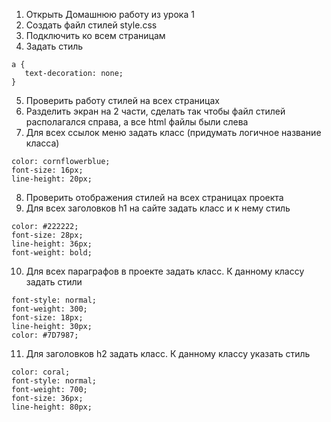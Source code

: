 1. Открыть Домашнюю работу из урока 1
2. Создать файл стилей style.css
3. Подключить ко всем страницам
4. Задать стиль

```
a {
   text-decoration: none;
}
```

5. Проверить работу стилей на всех страницах
6. Разделить экран на 2 части, сделать так чтобы файл стилей располагался справа, а все html файлы были слева
7. Для всех ссылок меню задать класс (придумать логичное название класса)

```
color: cornflowerblue;
font-size: 16px;
line-height: 20px;
```

8. Проверить отображения стилей на всех страницах проекта
9. Для всех заголовков h1 на сайте задать класс и к нему стиль

```
color: #222222;
font-size: 28px;
line-height: 36px;
font-weight: bold;
```

10. Для всех параграфов в проекте задать класс. К данному классу задать стили

```
font-style: normal;
font-weight: 300;
font-size: 18px;
line-height: 30px;
color: #7D7987;
```

11. Для заголовков h2 задать класс. К данному классу указать стиль

```
color: coral;
font-style: normal;
font-weight: 700;
font-size: 36px;
line-height: 80px;
```
